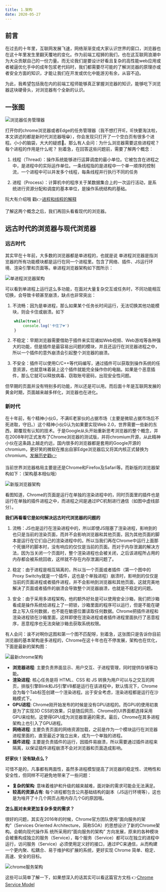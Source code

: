 ```yaml
---
title: 1.架构
date: 2020-05-27
---
```


## 前言

在过去的十年里，互联网发展飞速，网络渐渐变成大家认识世界的窗口，浏览器也在这十年里发生里翻天覆地的变化。作为前端工程狮的我们，也在这互联网浪潮中为大众贡献自己的一份力量。而无论我们是要设计好看且复杂的高性能web应用或者被逼优化手中的成年包浆老代码时，我们都需要尽可能的了解浏览器的原理亦或者安全方面的知识，才能让我们在开发或优化中能游刃有余，从容不迫。

为此，我希望包括我在内的前端工程师能够真正掌握浏览器的知识，能够吃下浏览器这块硬骨头，对浏览器有个全新的认识。


## 一张图

<img :src="$withBase('/image/浏览器任务管理器.png')" alt="浏览器任务管理器"/>

打开你的chrome浏览器或者Edge的任务管理器（我不想打开IE，IE快要淘汰啦，本文讲述的都是新时代浏览器哦😁），你会发现只打开了一个空白页有很多个进程。小小的脑袋，大大的疑惑🤔。那么有人会问：为什么浏览器需要这些进程呢？每个进程的作用是什么呢？ 别着急，在回答这些问题前，需要了解两个概念：

1. 线程（Thread）：操作系统能够进行运算调度的最小单位。它被包含在进程之中，是进程中的实际运作单位。一条线程指的是进程中一个单一顺序的控制流，一个进程中可以并发多个线程，每条线程并行执行不同的任务

2. 进程（Process）：计算机中的程序关于某数据集合上的一次运行活动，是系统进行资源分配和调度的基本单位，是操作系统结构的基础。

阮大有介绍哦 戳👉[进程和线程的解释](http://www.ruanyifeng.com/blog/2013/04/processes_and_threads.html)

了解这两个概念之后，我们再回头看看现代的浏览器。

## 远古时代的浏览器与现代浏览器

### 远古时代

其实早在十年前，大多数的浏览器都是单进程的，也就是说 单进程浏览器是指浏览器的所有功能模块都是运⾏在同⼀个进程⾥。包含了⽹络、插件、JS运⾏环境、渲染引擎和⻚⾯等。单进程浏览器架构如下图所⽰：

<img :src="$withBase('/image/单进程浏览器架构.png')" alt="单进程浏览器架构"/>

可以看到单进程上运行这么多功能，在面对大量复杂交互或任务时，不同功能相互切换，会导致卡顿甚至崩溃，缺点也非常突出：

1. 不流畅：因为是单进程，那么如果某个任务长时间运行，无法切换其他功能模块，则会卡住或崩溃。如下
```js
    while(true){
        console.log('卡住了💔')
    }
```

2. 不稳定：早期浏览器需要借助于插件来实现诸如Web视频、Web游戏等各种强⼤的功能，但是插件是最容易出问题的模块，并且还运⾏在浏览器进程之中，所以⼀个插件的意外崩溃会引起整个浏览器的崩溃。

3. 不安全：插件可以使⽤C/C++等代码编写，通过插件可以获取到操作系统的任意资源，也就意味着装上这个插件就能完全操作你的电脑。如果是个恶意插件，那么它就可以释放病毒、窃取账号密码，出现安全性问题。

但早期的页面并没有特别多的功能，所以还是可以用。而后面十年是互联网发展的黄金时期，页面越来越多样化，浏览器也在进化。


### 新时代

在十年前，有个精神小伙G，不满IE老家伙的占据市场（主要是微软占据市场后不死进取，守旧。）这个精神小伙G认为如果要实现Web 2.0，世界需要一些新的东西，颠覆现有认知的技术。于是Google从头开始重新思考浏览器的整个概念，并在2008年时正式发布了Chrome浏览器的测试版，并将chromium开源，从此精神小伙在这条路上越走约远，国内很多的浏览器都是套用的Google开源的chromium，更好笑的微软在推出自家Edge浏览器后又将其内核正式替换为chromium。[发展历史戳👉](https://www.huxiu.com/article/312327.html)

当前世界浏览器格局主要是还是Chrome和Firefox及Safari等。而新版的浏览器架构如下：（架构基本相似哦）

<img :src="$withBase('/image/新版浏览器架构.png')" alt="新版浏览器架构"/>

看图知道，Chrome的⻚⾯是运⾏在单独的渲染进程中的，同时⻚⾯⾥的插件也是运⾏在单独的插件进程之中，⽽进程之间是通过IPC机制进⾏通信（如图中虚线部分）。

**我们再看看它是如何解决远古时代浏览器的问题的**

1. 流畅：JS也是运⾏在渲染进程中的，所以即使JS阻塞了渲染进程，影响到的也只是当前的渲染⻚⾯，⽽并不会影响浏览器和其他⻚⾯，因为其他⻚⾯的脚本是运⾏在它们⾃⼰的渲染进程中的。所以当我们再在Chrome中运⾏上⾯那个死循环的脚本时，没有响应的仅仅是当前的⻚⾯。而对于内存泄漏的解决⽅法，因为当关闭⼀个⻚⾯时，整个渲染进程也会被关闭，之后该进程所占⽤的内存都会被系统回收，这样就不存在内存泄漏问题了。

2. 稳定：由于进程是相互隔离的，所以当⼀个⻚⾯或者插件（第一个图中的Proxy Switchy就是一个插件，这也是个单独进程）崩溃时，影响到的仅仅是当前的⻚⾯进程或者插件进程，并不会影响到浏览器和其他⻚⾯，这就完美地解决了⻚⾯或者插件的崩溃会导致整个浏览器崩溃，也就是不稳定的问题。

3. 安全：由于采⽤多进程架构，他的额外好处是可以使⽤安全沙箱，我们把沙箱看成是操作系统给进程上了⼀把锁，沙箱⾥⾯的程序可以运⾏，但是不能在硬盘上写⼊任何数据，也不能在敏感位置读取任何数据。Chrome把插件进程和渲染进程锁在沙箱⾥⾯，这样即使在渲染进程或者插件进程⾥⾯执⾏了恶意程序，恶意程序也⽆法突破沙箱去获取系统权限。

有人会问：诶不对啊你这图和第一个图不匹配呀，别着急，这张图只是告诉你目前浏览器的基本架构是多进程的，Chrome在这十年也在不停发展，架构也在优化，下面是最新的架构图：

<img :src="$withBase('/image/最新chrome架构.png')" alt="最新chrome架构"/>

+ **浏览器进程**: 主要负责界⾯显⽰、⽤户交互、⼦进程管理，同时提供存储等功能。
+ **渲染进程**: 核⼼任务是将 HTML、CSS 和 JS 转换为⽤户可以与之交互的⽹⻚，排版引擎Blink和JS引擎V8都是运⾏在该进程中，默认情况下，Chrome会为每个Tab标签创建⼀个渲染进程。出于安全考虑，渲染进程都是运⾏在沙箱模式下。
+ **GPU进程**: Chrome刚开始发布的时候是没有GPU进程的。⽽GPU的使⽤初衷是为了实现3D CSS的效果，只是随后⽹⻚、Chrome的UI界⾯都选择采⽤GPU来绘制，这使得GPU成为浏览器普遍的需求。最后，Chrome在其多进程架构上也引⼊了GPU进程。
+ **⽹络进程**: 主要负责⻚⾯的⽹络资源加载，之前是作为⼀个模块运⾏在浏览器进程⾥⾯的，直⾄最近才独⽴出来，成为⼀个单独的进程。
+ **插件进程**: 主要是负责插件的运⾏，因插件易崩溃，所以需要通过插件进程来隔离，以保证插件进程崩溃不会对浏览器和⻚⾯造成影响。


**好家伙！没有缺点么？**

可惜不是的，凡事都有两⾯性，虽然多进程模型提高了浏览器的稳定性、流畅性和安全性，但同样不可避免地带来了⼀些问题：

+ **复杂的架构**: 意味着维护和升级的越来越难，面对新的需求可能会无法满足。
+ **较高的资源占有**: 每个进程都包含公共基础结构的副本（JS运⾏环境等），这也是为啥开了十几个网页占用内存几个G的原因哦。


**怎么面对未来更加复杂多变的需求？**

很好的问题，其实在2016年的时候，Chrome官⽅团队使⽤“⾯向服务的架构”（Services Oriented Architecture，简称SOA）的思想设计了新的Chrome架构。会朝向现代操作系
统所采⽤的“⾯向服务的架构” ⽅向发展，原来的各种模块会被重构成独⽴的服务（Service），每个服务（Service）都可以在独⽴的进程中运⾏，访问服务（Service）必须使⽤定义好的接⼝，通过IPC来通信，从⽽构建⼀个更内聚、松耦合、易于维护和扩展的系统，更好实现 Chrome 简单、稳定、⾼速、安全的⽬标。

<img :src="$withBase('/image/chrome服务架构.png')" alt="chrome服务架构"/>

这些可以简单了解一下，如果想深入的话其实可以看这篇官方文档 👉[Chrome Service Model](https://docs.google.com/document/d/15I7sQyQo6zsqXVNAlVd520tdGaS8FCicZHrN0yRu-oU/edit#)